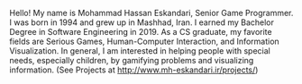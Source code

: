 Hello! My name is Mohammad Hassan Eskandari, Senior Game Programmer.
I was born in 1994 and grew up in Mashhad, Iran.
I earned my Bachelor Degree in Software Engineering in 2019. 
As a CS graduate, my favorite fields are Serious Games, Human-Computer Interaction, and Information Visualization.
In general, I am interested in helping people with special needs, especially children, by gamifying problems and visualizing information.
(See Projects at http://www.mh-eskandari.ir/projects/)
<!---
mh-skandary/mh-skandary is a ✨ special ✨ repository because its `README.md` (this file) appears on your GitHub profile.
You can click the Preview link to take a look at your changes.
--->
